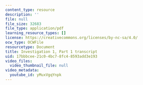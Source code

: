 ```yaml
---
content_type: resource
description: ''
file: null
file_size: 32683
file_type: application/pdf
learning_resource_types: []
license: https://creativecommons.org/licenses/by-nc-sa/4.0/
ocw_type: OCWFile
resourcetype: Document
title: Investigation 1, Part 1 transcript
uid: 17bbbcee-21c0-4bc7-8fc4-8593add3e193
video_files:
  video_thumbnail_file: null
video_metadata:
  youtube_id: yMuxVgqYnpk
---
```

